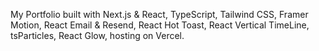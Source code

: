My Portfolio built with Next.js & React, TypeScript, Tailwind CSS, Framer Motion, React Email & Resend, React Hot Toast, React Vertical TimeLine, tsParticles, React Glow, hosting on Vercel.
